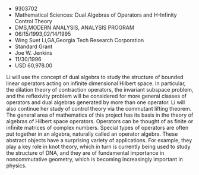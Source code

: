 
* 9303702
* Mathematical Sciences: Dual Algebras of Operators and H-Infinity Control Theory
* DMS,MODERN ANALYSIS, ANALYSIS PROGRAM
* 06/15/1993,02/14/1995
* Wing Suet Li,GA,Georgia Tech Research Corporation
* Standard Grant
* Joe W. Jenkins
* 11/30/1996
* USD 60,978.00

Li will use the concept of dual algebra to study the structure of bounded
linear operators acting on infinite dimensional Hilbert space. In particular,
the dilation theory of contraction operators, the invariant subspace problem,
and the reflexivity problem will be considered for more general classes of
operators and dual algebras generated by more than one operator. Li will also
continue her study of control theory via the commutant lifting theorem. The
general area of mathematics of this project has its basis in the theory of
algebras of Hilbert space operators. Operators can be thought of as finite or
infinite matrices of complex numbers. Special types of operators are often put
together in an algebra, naturally called an operator algebra. These abstract
objects have a surprising variety of applications. For example, they play a key
role in knot theory, which in turn is currently being used to study the
structure of DNA, and they are of fundamental importance in noncommutative
geometry, which is becoming increasingly important in physics.
